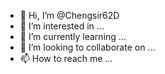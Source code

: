- 👋 Hi, I’m @Chengsir62D
- 👀 I’m interested in ...
- 🌱 I’m currently learning ...
- 💞️ I’m looking to collaborate on ...
- 📫 How to reach me ...

<!---
Chengsir62D/Chengsir62D is a ✨ special ✨ repository because its `README.md` (this file) appears on your GitHub profile.
You can click the Preview link to take a look at your changes.
--->

